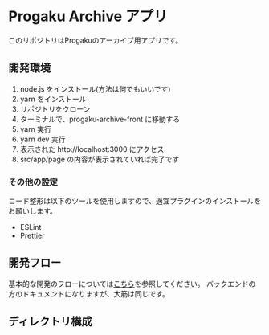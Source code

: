 # Progaku Archive アプリ
このリポジトリはProgakuのアーカイブ用アプリです。

## 開発環境
1. node.js をインストール(方法は何でもいいです)
2. yarn をインストール
3. リポジトリをクローン
4. ターミナルで、progaku-archive-front に移動する
5. yarn 実行
6. yarn dev 実行
7. 表示された http://localhost:3000 にアクセス
8. src/app/page の内容が表示されていれば完了です

### その他の設定
コード整形は以下のツールを使用しますので、適宜プラグインのインストールをお願いします。

- ESLint
- Prettier


## 開発フロー
基本的な開発のフローについては[こちら](./docs/getting-started/team_dev_flow.md)を参照してください。
バックエンドの方のドキュメントになりますが、大筋は同じです。

## ディレクトリ構成

